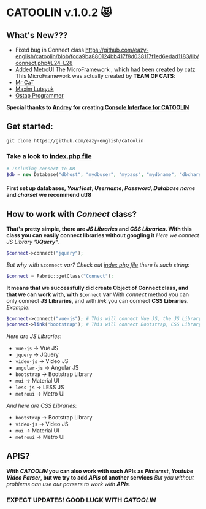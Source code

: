# CATOOLIN v.1.0.2 :heart_eyes_cat:  
## What's New???
* Fixed bug in Connect class
https://github.com/eazy-english/catoolin/blob/fcda9ba880124bb417f8d038117f1ed6edad1183/lib/connect.php#L24-L28
* Added [MetroUI](https://metroui.org.ua/)
The MicroFramework , which had been created by catz<br>
This MicroFramework was actually created by **TEAM OF CATS**:
* [Mr CaT](https://github.com/mrcat323)
* [Maxim Lutsyuk](https://github.com/Lutsyuk-M)
* [Ostap Programmer](https://github.com/Ostap34JS)

**Special thanks to [Andrey](https://github.com/ctl) for creating [Console Interface for CATOOLIN](https://github.com/ctl/catoo)**
## Get started:
`git clone https://github.com/eazy-english/catoolin`
### Take a look to [index.php file](https://github.com/eazy-english/catoolin/blob/master/index.php)
```PHP
# Including connect to DB
$db = new Database("dbhost", "mydbuser", "mypass", "mydbname", "dbcharset");
```
#### First set up databases, *YourHost*, *Username*, *Password*, *Database name* and *charset* we recommend utf8

## How to work with *Connect* class?
**That's pretty simple, there are *JS Libraries* and *CSS Libraries*. With this class you can easily connect libraries without googling it**
*Here we connect JS Library **"JQuery"**.*
```PHP
$connect->connect("jquery");
```
*But why with* `$connect` *var? Check out [index.php file](https://github.com/eazy-english/catoolin/blob/master/index.php) there is such string:*
```PHP
$connect = Fabric::getClass("Connect");
```
**It means that we successfully did create Object of Connect class, and that we can work with, with** `$connect` **var**
With *connect* method you can only connect **JS Libraries**, and with *link* you can connect **CSS Libraries**. 
*Example*:
```PHP
$connect->connect("vue-js"); # This will connect Vue JS, the JS Library
$connect->link("bootstrap"); # This will connect Bootstrap, CSS Library
```
*Here are JS Libraries*:
* `vue-js` -> Vue JS
* `jquery` -> JQuery
* `video-js` -> Video JS
* `angular-js` -> Angular JS
* `bootstrap` -> Bootstrap Library
* `mui` -> Material UI
* `less-js` -> LESS JS
* `metroui` -> Metro UI

*And here are CSS Libraries*:
* `bootstrap` -> Bootstrap Library
* `video-js` -> Video JS
* `mui` -> Material UI
* `metroui` -> Metro UI

## APIS?
**With *CATOOLIN* you can also work with such APIs as *Pinterest*, *Youtube Video Parser*, but we try to add *APIs* of another services**
*But you without problems can use our parsers to work with **APIs**.*

### EXPECT UPDATES! GOOD LUCK WITH *CATOOLIN*
